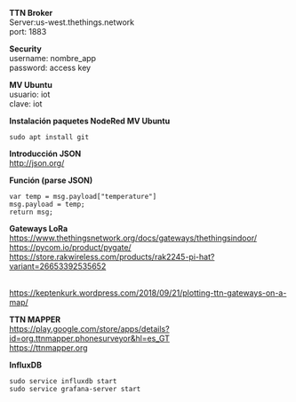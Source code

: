 __TTN Broker__
<br/>Server:us-west.thethings.network
<br/>port: 1883

__Security__
<br/>username: nombre_app
<br/>password: access key

__MV Ubuntu__
<br/>usuario: iot
<br/>clave: iot

__Instalación paquetes NodeRed MV Ubuntu__
```
sudo apt install git
```

__Introducción JSON__
<br/>http://json.org/

__Función (parse JSON)__
```
var temp = msg.payload["temperature"]
msg.payload = temp;
return msg;
```

__Gateways LoRa__
<br/>https://www.thethingsnetwork.org/docs/gateways/thethingsindoor/
<br/>https://pycom.io/product/pygate/
<br/>https://store.rakwireless.com/products/rak2245-pi-hat?variant=26653392535652

<br/>https://keptenkurk.wordpress.com/2018/09/21/plotting-ttn-gateways-on-a-map/

__TTN MAPPER__
<br/>https://play.google.com/store/apps/details?id=org.ttnmapper.phonesurveyor&hl=es_GT
<br/>https://ttnmapper.org


__InfluxDB__
```
sudo service influxdb start
sudo service grafana-server start
```